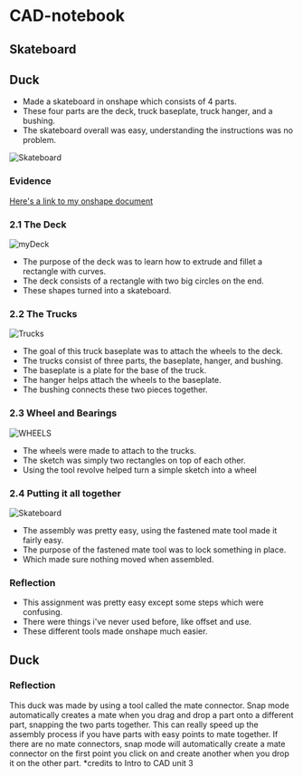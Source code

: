 # CAD-notebook

## Skateboard
## Duck

- Made a skateboard in onshape which consists of 4 parts. 
- These four parts are the deck, truck baseplate, truck hanger, and a bushing.  
- The skateboard overall was easy, understanding the instructions was no problem. 

![Skateboard](https://user-images.githubusercontent.com/71407017/138892288-af3690ba-3d5d-48d7-a7f7-ce1c58175fd6.png)

### Evidence
[Here's a link to my onshape document](https://cvilleschools.onshape.com/documents/1c044ab2223ab01faa77a423/w/95af1057bb73e3adaa0124b6/e/3a89690b4044e1bea6dd5535?renderMode=0&uiState=6178043421cf1e297d05853c)


### 2.1 The Deck
![myDeck](https://user-images.githubusercontent.com/71407017/138891750-7fbda7d5-470a-4248-b29e-0a8ca602ab92.png)

- The purpose of the deck was to learn how to extrude and fillet a rectangle with curves.
- The deck consists of a rectangle with two big circles on the end.
- These shapes turned into a skateboard.

### 2.2 The Trucks
![Trucks](https://user-images.githubusercontent.com/71407017/138892189-cd78077f-4631-4f7d-8df6-30c4d1a03f9c.png)

- The goal of this truck baseplate was to attach the wheels to the deck. 
- The trucks consist of three parts, the baseplate, hanger, and bushing.
- The baseplate is a plate for the base of the truck.
- The hanger helps attach the wheels to the baseplate.
- The bushing connects these two pieces together.

### 2.3 Wheel and Bearings
![WHEELS](https://user-images.githubusercontent.com/71407017/138890451-352f1a84-4def-4034-ba14-e12317d9117c.png)

- The wheels were made to attach to the trucks.
- The sketch was simply two rectangles on top of each other.
- Using the tool revolve helped turn a simple sketch into a wheel

### 2.4 Putting it all together
![Skateboard](https://user-images.githubusercontent.com/71407017/138892288-af3690ba-3d5d-48d7-a7f7-ce1c58175fd6.png)

- The assembly was pretty easy, using the fastened mate tool made it fairly easy. 
- The purpose of the fastened mate tool was to lock something in place. 
- Which made sure nothing moved when assembled.

### Reflection

- This assignment was pretty easy except some steps which were confusing. 
- There were things i've never used before, like offset and use. 
- These different tools made onshape much easier.




## Duck

### Reflection
This duck was made by using a tool called the mate connector. Snap mode automatically creates a mate when you drag and drop a part onto a different part, snapping the two parts together. This can really speed up the assembly process if you have parts with easy points to mate together. If there are no mate connectors, snap mode will automatically create a mate connector on the first point you click on and create another when you drop it on the other part. *credits to Intro to CAD unit 3
